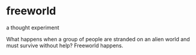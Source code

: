 freeworld
=========

a thought experiment

What happens when a group of people are stranded on an alien world and must survive without help? Freeworld happens.
